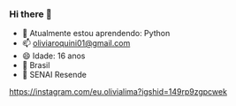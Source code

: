 ### Hi there 👋

- 🌱 Atualmente estou aprendendo: Python
- 📫 oliviaroquini01@gmail.com
- 😄 Idade: 16 anos
- 📌 Brasil
- 📔 SENAI Resende

https://instagram.com/eu.olivialima?igshid=149rp9zgpcwek


